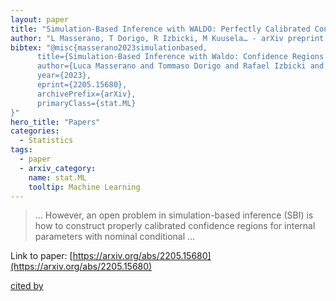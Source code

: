 ```yaml
---
layout: paper
title: "Simulation-Based Inference with WALDO: Perfectly Calibrated Confidence Regions Using Any Prediction or Posterior Estimation Algorithm"
author: "L Masserano, T Dorigo, R Izbicki, M Kuusela… - arXiv preprint arXiv …, 2022 - arxiv.org"
bibtex: "@misc{masserano2023simulationbased,
      title={Simulation-Based Inference with Waldo: Confidence Regions by Leveraging Prediction Algorithms or Posterior Estimators for Inverse Problems},
      author={Luca Masserano and Tommaso Dorigo and Rafael Izbicki and Mikael Kuusela and Ann B. Lee},
      year={2023},
      eprint={2205.15680},
      archivePrefix={arXiv},
      primaryClass={stat.ML}
}"
hero_title: "Papers"
categories:
  - Statistics
tags:
  - paper
  - arxiv_category:
    name: stat.ML
    tooltip: Machine Learning
---
```

>… However, an open problem in simulation-based inference (SBI) is how to construct properly calibrated confidence regions for internal parameters with nominal conditional …

Link to paper: [https://arxiv.org/abs/2205.15680](https://arxiv.org/abs/2205.15680)

[cited by](https://scholar.google.com/scholar?cites=11065092708730105260&as_sdt=5,44&sciodt=0,44&hl=en&num=20)
